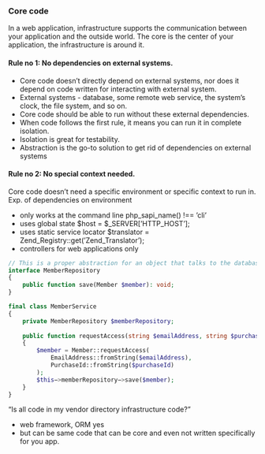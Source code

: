 ### Core code

In a web application, infrastructure supports the communication between your application and the outside world.
The core is the center of your application, the infrastructure is around it.

#### Rule no 1: No dependencies on external systems.

- Core code doesn’t directly depend on external systems, nor does it depend on code written for interacting with
  external system.
- External systems - database, some remote web service, the system’s clock, the file system, and so on.
- Core code should be able to run without these external dependencies.
- When code follows the first rule, it means you can run it in complete isolation.
- Isolation is great for testability.
- Abstraction is the go-to solution to get rid of dependencies on external systems

#### Rule no 2: No special context needed.

Core code doesn’t need a specific environment or specific context to run in.
Exp. of dependencies on environment

- only works at the command line php_sapi_name() !== ’cli’
- uses global state $host = $_SERVER[’HTTP_HOST’];
- uses static service locator $translator = Zend_Registry::get(’Zend_Translator’);
- controllers for web applications only

```php
// This is a proper abstraction for an object that talks to the database
interface MemberRepository
{
    public function save(Member $member): void;
}

final class MemberService
{
    private MemberRepository $memberRepository;
    
    public function requestAccess(string $emailAddress, string $purchaseId): void
    {
        $member = Member::requestAccess(
            EmailAddress::fromString($emailAddress),
            PurchaseId::fromString($purchaseId)
        );
        $this−>memberRepository−>save($member);
    }
}
```

“Is all code in my vendor directory infrastructure code?”

- web framework, ORM yes
- but can be same code that can be core and even not written specifically for you app.